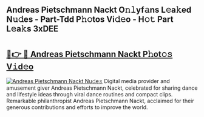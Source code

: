 ## Andreas Pietschmann Nackt O𝚗𝚕yf𝚊ns L𝚎a𝚔ed N𝚞𝚍es - Part-Tdd P𝚑𝚘tos Vi𝚍𝚎o - H𝚘𝚝 Part L𝚎a𝚔s 3xDEE

# <h2><a href="http://kfcg480.oniu.top/?m=Andreas+Pietschmann+Nackt">🔗👉 🔴 Andreas Pietschmann Nackt P𝚑ot𝚘𝚜 V𝚒d𝚎o</a></h2>

[![Andreas Pietschmann Nackt Nu𝚍e𝚜](https://i.imgur.com/0qMVB7G.gif)](http://kfcg480.oniu.top/?m=Andreas+Pietschmann+Nackt)
Digital media provider and amusement giver Andreas Pietschmann Nackt, celebrated for sharing dance and lifestyle ideas through viral dance routines and compact clips. Remarkable philanthropist Andreas Pietschmann Nackt, acclaimed for their generous contributions and efforts to improve the world.  
